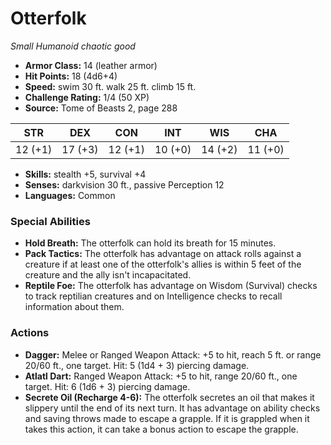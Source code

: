 # Otterfolk

*Small* *Humanoid* *chaotic good*

- **Armor Class:** 14 (leather armor)
- **Hit Points:** 18 (4d6+4)
- **Speed:** swim 30 ft. walk 25 ft. climb 15 ft.
- **Challenge Rating:** 1/4 (50 XP)
- **Source:** Tome of Beasts 2, page 288

| STR | DEX | CON | INT | WIS | CHA |
| --- | --- | --- | --- | --- | --- |
| 12 (+1) | 17 (+3) | 12 (+1) | 10 (+0) | 14 (+2) | 11 (+0) |

- **Skills:** stealth +5, survival +4
- **Senses:** darkvision 30 ft., passive Perception 12
- **Languages:** Common

### Special Abilities

- **Hold Breath:** The otterfolk can hold its breath for 15 minutes.
- **Pack Tactics:** The otterfolk has advantage on attack rolls against a creature if at least one of the otterfolk's allies is within 5 feet of the creature and the ally isn't incapacitated.
- **Reptile Foe:** The otterfolk has advantage on Wisdom (Survival) checks to track reptilian creatures and on Intelligence checks to recall information about them.

### Actions

- **Dagger:** Melee or Ranged Weapon Attack: +5 to hit, reach 5 ft. or range 20/60 ft., one target. Hit: 5 (1d4 + 3) piercing damage.
- **Atlatl Dart:** Ranged Weapon Attack: +5 to hit, range 20/60 ft., one target. Hit: 6 (1d6 + 3) piercing damage.
- **Secrete Oil (Recharge 4-6):** The otterfolk secretes an oil that makes it slippery until the end of its next turn. It has advantage on ability checks and saving throws made to escape a grapple. If it is grappled when it takes this action, it can take a bonus action to escape the grapple.


